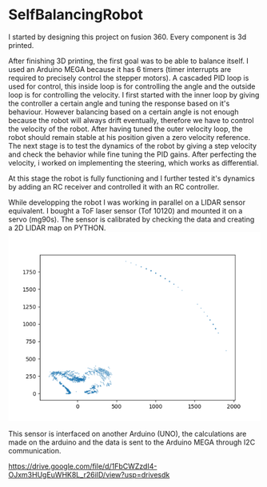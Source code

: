 # SelfBalancingRobot

I started by designing this project on fusion 360. Every component is 3d printed.


After finishing 3D printing, the first goal was to be able to balance itself. I used an Arduino MEGA because it has 6 timers (timer interrupts are required to precisely control the stepper motors). A cascaded PID loop is used for control, this inside loop is for controlling the angle and the outside loop is for controlling the velocity. 
I first started with the inner loop by giving the controller a certain angle and tuning the response based on it's behaviour.
However balancing based on a certain angle is not enough because the robot will always drift eventually, therefore we have to control the velocity of the robot.
After having tuned the outer velocity loop, the robot should remain stable at his position given a zero velocity reference.
The next stage is to test the dynamics of the robot by giving a step velocity and check the behavior while fine tuning the PID gains.
After perfecting the velocity, i worked on implementing the steering, which works as differential.

At this stage the robot is fully functioning and I further tested it's dynamics by adding an RC receiver and controlled it with an RC controller.

While developping the robot I was working in parallel on a LIDAR sensor equivalent. I bought a ToF laser sensor (Tof 10120) and mounted it on a servo (mg90s). The sensor is calibrated by checking the data and creating a 2D LIDAR map on PYTHON. ![alt text](https://github.com/naderriman/SelfBalancingRobot/blob/main/delay20.png)

This sensor is interfaced on another Arduino (UNO), the calculations are made on the arduino and the data is sent to the Arduino MEGA through I2C communication.

https://drive.google.com/file/d/1FbCWZzdI4-OJxm3HUgEuWHK8L_r26iID/view?usp=drivesdk

